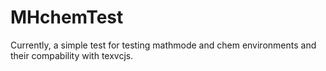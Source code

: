 # MHchemTest 

Currently, a simple test for testing mathmode and chem environments and their compability with texvcjs. 

